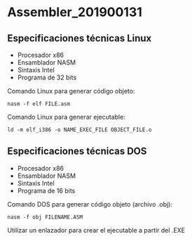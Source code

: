 # Assembler_201900131

## Especificaciones técnicas Linux

- Procesador x86
- Ensamblador NASM
- Sintaxis Intel
- Programa de 32 bits

Comando Linux para generar código objeto:

```
nasm -f elf FILE.asm
```

Comando Linux para generar ejecutable:

```
ld -m elf_i386 -o NAME_EXEC_FILE OBJECT_FILE.o
```

## Especificaciones técnicas DOS

- Procesador x86
- Ensamblador NASM
- Sintaxis Intel
- Programa de 16 bits

Comando DOS para generar código objeto (archivo .obj):

```
nasm -f obj FILENAME.ASM
```

Utilizar un enlazador para crear el ejecutable a partir del .EXE